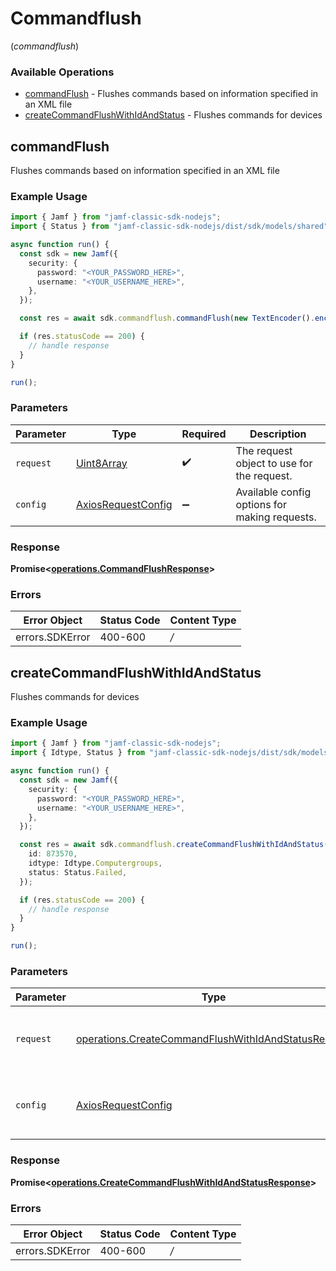 # Commandflush
(*commandflush*)

### Available Operations

* [commandFlush](#commandflush) - Flushes commands based on information specified in an XML file
* [createCommandFlushWithIdAndStatus](#createcommandflushwithidandstatus) - Flushes commands for devices

## commandFlush

Flushes commands based on information specified in an XML file

### Example Usage

```typescript
import { Jamf } from "jamf-classic-sdk-nodejs";
import { Status } from "jamf-classic-sdk-nodejs/dist/sdk/models/shared";

async function run() {
  const sdk = new Jamf({
    security: {
      password: "<YOUR_PASSWORD_HERE>",
      username: "<YOUR_USERNAME_HERE>",
    },
  });

  const res = await sdk.commandflush.commandFlush(new TextEncoder().encode("0x3FC75fbae2"));

  if (res.statusCode == 200) {
    // handle response
  }
}

run();
```

### Parameters

| Parameter                                                    | Type                                                         | Required                                                     | Description                                                  |
| ------------------------------------------------------------ | ------------------------------------------------------------ | ------------------------------------------------------------ | ------------------------------------------------------------ |
| `request`                                                    | [Uint8Array](../../models/.md)                               | :heavy_check_mark:                                           | The request object to use for the request.                   |
| `config`                                                     | [AxiosRequestConfig](https://axios-http.com/docs/req_config) | :heavy_minus_sign:                                           | Available config options for making requests.                |


### Response

**Promise<[operations.CommandFlushResponse](../../sdk/models/operations/commandflushresponse.md)>**
### Errors

| Error Object    | Status Code     | Content Type    |
| --------------- | --------------- | --------------- |
| errors.SDKError | 400-600         | */*             |

## createCommandFlushWithIdAndStatus

Flushes commands for devices

### Example Usage

```typescript
import { Jamf } from "jamf-classic-sdk-nodejs";
import { Idtype, Status } from "jamf-classic-sdk-nodejs/dist/sdk/models/operations";

async function run() {
  const sdk = new Jamf({
    security: {
      password: "<YOUR_PASSWORD_HERE>",
      username: "<YOUR_USERNAME_HERE>",
    },
  });

  const res = await sdk.commandflush.createCommandFlushWithIdAndStatus({
    id: 873570,
    idtype: Idtype.Computergroups,
    status: Status.Failed,
  });

  if (res.statusCode == 200) {
    // handle response
  }
}

run();
```

### Parameters

| Parameter                                                                                                                      | Type                                                                                                                           | Required                                                                                                                       | Description                                                                                                                    |
| ------------------------------------------------------------------------------------------------------------------------------ | ------------------------------------------------------------------------------------------------------------------------------ | ------------------------------------------------------------------------------------------------------------------------------ | ------------------------------------------------------------------------------------------------------------------------------ |
| `request`                                                                                                                      | [operations.CreateCommandFlushWithIdAndStatusRequest](../../sdk/models/operations/createcommandflushwithidandstatusrequest.md) | :heavy_check_mark:                                                                                                             | The request object to use for the request.                                                                                     |
| `config`                                                                                                                       | [AxiosRequestConfig](https://axios-http.com/docs/req_config)                                                                   | :heavy_minus_sign:                                                                                                             | Available config options for making requests.                                                                                  |


### Response

**Promise<[operations.CreateCommandFlushWithIdAndStatusResponse](../../sdk/models/operations/createcommandflushwithidandstatusresponse.md)>**
### Errors

| Error Object    | Status Code     | Content Type    |
| --------------- | --------------- | --------------- |
| errors.SDKError | 400-600         | */*             |
